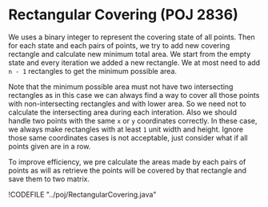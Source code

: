 # Rectangular Covering (POJ 2836)

We uses a binary integer to represent the covering state of all points. Then for each state
and each pairs of points, we try to add new covering rectangle and calculate new minimum total area. 
We start from the empty state and every iteration we added a new rectangle. We at most need to add `n - 1`
rectangles to get the minimum possible area.

Note that the minimum possible area must not have two intersecting rectangles as in this case we can always
find a way to cover all those points with non-intersecting rectangles and with lower area. So we need not
to calculate the intersecting area during each interation. Also we should handle two points with the same
`x` or `y` coordinates correctly. In these case, we always make rectangles with at least `1` unit width and height.
Ignore those same coordinates cases is not acceptable, just consider what if all points given are in a row.

To improve efficiency, we pre calculate the areas made by each pairs of points as will as retrieve the points
will be covered by that rectangle and save them to two matrix.

!CODEFILE "../poj/RectangularCovering.java"
